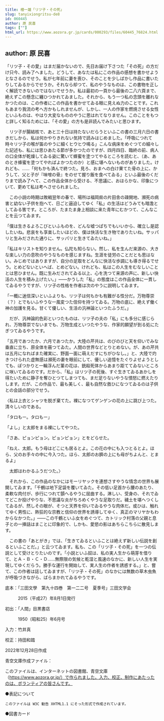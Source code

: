 ```yaml
---
title: 檀一雄「リツ子・その死」
slug: tanyixiongritsu-de8
id: 060445
author: 原 民喜
tags: [""]
html_url: https://www.aozora.gr.jp/cards/000293/files/60445_76824.html
---
```


## author: 原 民喜

「リツ子・その愛」はまだ届かないので、先日お届け下さつた「その死」の方だけ只今、読み了へました。どうして、あなたは私にこの作品の感想を書かせようとなさるのでせう。私が七年前に妻を喪ひ、そのことを少しばかし作品に書いたりしてゐるからでせうか。それなら却つて、私のやうなものは、この書物を正しく解読できないのではないでせうか。私は最初の一頁から最後の二八六頁まで、絶えずこの懸念に纏ひつかれてゐました。それから、もう一つ私の念頭を離れなかつたのは、この作者にこの作品を書かせてゐる眼に見えぬ力のことです。これもあまり我流の考へ方かもしれませんが、しかし、一人の作家を燃焼させる女性といふものは、やはり大変なもののやうに思はれてなりません。このことをもつと詳しく知るためには、「その愛」の方も是非読んでみたいと思ひます。

　リツ子が腸結核で、あと三十日は持たないだらうといふこの書の三月六日の書きだしから、私は何かやりきれない気持で読みはじめました。「呼吸につれて時々リツ子の喉が笛のやうに細くヒウヒウ鳴る」こんな病床をめぐつての細々した記述も、私には思ひあたる節が多かつたのですが、四月四日、臨終の前、病人の口全体が乾燥してゐる姿に驚いて蜂蜜を塗つてやるところを読むと、（あ、あのとき蜂蜜を塗つてやればよかつたのか）と感に堪へないものがありました。けれども、……「何もかも済んで終つた。見ろ、おまへの白け果てた骨の上に、かうして、父と子が『味噌の骨』をのせて握り飯を食べてゐる」といふ最後のくだりまで読み了へて、この作品全体から受ける、不思議に、おほらかな、印象について、更めて私は考へさせられました。

　この小説の時期は敗戦翌年の春で、場所は福岡県の片田舎の疎開地、瀕死の病害と幼ない子供を抱へて、日ごと逼迫してゆく「私」の生活はどうみても暗澹としてゐる筈です。ところが、たまたま身上相談に来た青年にむかつて、こんなことを云つてゐます。

「僕は生きるよろこびといふものを、どんな嘘つぱちでもいいから、確立し是認したいね。悲哀をも享楽したいほどの、僕は快活な生き物でありたいね。サッパリと生みだされた通りに、サッパリと生きてゐたいね。」

「私はキリストを知りません。仏陀も知らない。然し、私を生んだ来源の、大きな楽しい力の息吹のやうなものを感じますね。生涯を徒労のことだとも思はない。みじめではありますが、自分の足取をどんなに快活な歩調にも導き得るでせう。とめどないといへば、とめどない。けれども、私はこの人生をむなしいこととは思ひません。既に生みだされてゐる以上、心を洗つて来源の声に、新しい快活の人生を積み上げたい。」――かうした「私」の態度はこの作品全体に一貫してゐるやうですが、リツ子の性格を作者は次のやうに説明してゐます。

「一概に迷信深いといふよりも、リツ子は何もかも有難がる性分だ。万物尊崇（？）とでもいふやうな一風変つた信仰を持つてゐる。万物の底に、絶えず働く神の加護を見る。甘くて優しい、生活の汎神論といつたふうだ。」

　だが、汎神論的色彩といつたものは、リツ子の夫の「私」にも多分に感じられ、万物尊崇でないまでも、万物生成といつたやうな、作家的願望が到る処にたぎつてゐるやうです。

「五月であつたか、六月であつたか。大陸の芹共は、のびのびと天を仰いでみな垂直に立ち、原全体を蔽つてゐた。人間の世界などとりとめない。が、あの芹共は五月になればまた確実に、野面一面に萌えだすにちがひなし。」と、大陸で灼きつけられた虚無感は瀕死の妻を眼前にして、優しい追憶をたぐりよせようとしても、ぽつかりと一輪浮んだ菫の花は、銃殺死体からあまり距ててゐないところに咲いてゐるのです。だから、「私」はリツ子の死後、すぐ生きてゐるあかしを得たいために静子を奪ひとつてしまつても、まだ足りないやうな憤怒に燃えたりします。だが、この作品で、最も美しく、最も自然な救ひになつてゐるのは子供との会話の部分でせう。

〈私は上衣とシャツを脱ぎ棄てた。裸になつてゲンゲンの花の上に跳び上つた。清々しいのである。

「タロもー。タロもー」

「よし」と太郎をまる裸にしてやつた。

「さあ、ピョンピョン。ピョンピョン」とをどらせた。

「ねえ、太郎。もう母はどこにも居るとよ。この花の中にも入つとるとよ。ほら、父のお手々の中に今入つた。ほら、太郎のお臍の上にも母がちよんと、とまるよ」

　太郎はわかるふうだつた。〉

　それから、この作品のなかにはモーリヤックを連想さすやうな情念の世界も展開してゐます。「千鶴は地下足袋を覆いてゐた。その低い足首から腰のあたり、柔軟な肉付が、歩行につれて顫へるやうに屈曲する。淋しい、受身の、それでゐてどこか投げやりな、不思議な炎がちろめくやうな足取りだ。穢土を堪へつくしてゐるが、然しその眼が、そつと天界を仰いでゐるやうな肉体だ。或ひは、触れてゆく男性に、熱狂的な宗教と信仰の世界を誘導してゆく、真正のマリヤかもわからなかつた。」――この千鶴といふ女をめぐつて、カトリック村落の父親と息子との一挿話はまことに印象的で、しかも、愛慾の影はあちらこちらに散見します。

　この書の「あとがき」では、「生きてゐるといふことは絶えず新しい伝説を創るといふことだ。」と云つてゐます。私も、この「リツ子・その死」を一つの伝説として受けとりたいのです。「小説といふ奴は、私の実人生から萌芽を借りて、とＡ・Ｂ・Ｃ・Ｄ……無際限の気候と乾湿と風速のなかに、新しい人生を実現してゆくだらう。勝手な運行を開始して、実人生の作者を誘惑する。」と、嘗て、この作者は誌してゐますが、「リツ子・その死」のなかには無数の草木虫魚が呼吸づきながら、ばらまかれてゐるやうです。













底本：「三田文學　第九十四巻　第一二二号　夏季号」三田文学会

　　　2015（平成27）年8月1日発行

初出：「人間」目黒書店

　　　1950（昭和25）年6月号

入力：竹井真

校正：持田和踏

2022年12月28日作成

青空文庫作成ファイル：

このファイルは、インターネットの図書館、青空文庫（https://www.aozora.gr.jp/）で作られました。入力、校正、制作にあたったのは、ボランティアの皆さんです。











●表記について


	このファイルは W3C 勧告 XHTML1.1 にそった形式で作成されています。







●図書カード